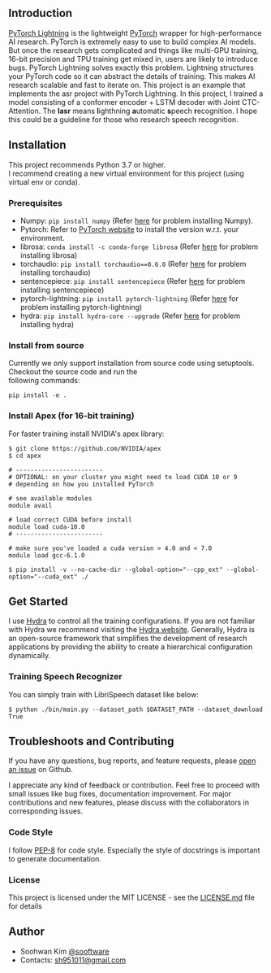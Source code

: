 ## Introduction
    
[PyTorch Lightning](https://github.com/PyTorchLightning/pytorch-lightning) is the lightweight [PyTorch](https://github.com/pytorch/pytorch) wrapper for high-performance AI research. PyTorch is extremely easy to use to build complex AI models. But once the research gets complicated and things like multi-GPU training, 16-bit precision and TPU training get mixed in, users are likely to introduce bugs. PyTorch Lightning solves exactly this problem. Lightning structures your PyTorch code so it can abstract the details of training. This makes AI research scalable and fast to iterate on. This project is an example that implements the asr project with PyTorch Lightning. In this project, I trained a model consisting of a conformer encoder + LSTM decoder with Joint CTC-Attention. The **lasr** means **l**ighthning **a**utomatic **s**peech **r**ecognition. I hope this could be a guideline for those who research speech recognition.  
  
## Installation
  
This project recommends Python 3.7 or higher.  
I recommend creating a new virtual environment for this project (using virtual env or conda).
  

### Prerequisites
  
* Numpy: `pip install numpy` (Refer [here](https://github.com/numpy/numpy) for problem installing Numpy).
* Pytorch: Refer to [PyTorch website](http://pytorch.org/) to install the version w.r.t. your environment.   
* librosa: `conda install -c conda-forge librosa` (Refer [here](https://github.com/librosa/librosa) for problem installing librosa)
* torchaudio: `pip install torchaudio==0.6.0` (Refer [here](https://github.com/pytorch/pytorch) for problem installing torchaudio)
* sentencepiece: `pip install sentencepiece` (Refer [here](https://github.com/google/sentencepiece) for problem installing sentencepiece)
* pytorch-lightning: `pip install pytorch-lightning` (Refer [here](https://github.com/PyTorchLightning/pytorch-lightning) for problem installing pytorch-lightning)
* hydra: `pip install hydra-core --upgrade` (Refer [here](https://github.com/facebookresearch/hydra) for problem installing hydra)
  
### Install from source
Currently we only support installation from source code using setuptools. Checkout the source code and run the   
following commands:  
```
pip install -e .
```
  
### Install Apex (for 16-bit training) 
  
For faster training install NVIDIA's apex library:
  
```
$ git clone https://github.com/NVIDIA/apex
$ cd apex

# ------------------------
# OPTIONAL: on your cluster you might need to load CUDA 10 or 9
# depending on how you installed PyTorch

# see available modules
module avail

# load correct CUDA before install
module load cuda-10.0
# ------------------------

# make sure you've loaded a cuda version > 4.0 and < 7.0
module load gcc-6.1.0

$ pip install -v --no-cache-dir --global-option="--cpp_ext" --global-option="--cuda_ext" ./
```
  
## Get Started
  
I use [Hydra](https://github.com/facebookresearch/hydra) to control all the training configurations. If you are not familiar with Hydra we recommend visiting the [Hydra website](https://hydra.cc/). Generally, Hydra is an open-source framework that simplifies the development of research applications by providing the ability to create a hierarchical configuration dynamically.
  
### Training Speech Recognizer
  
You can simply train with LibriSpeech dataset like below:
```
$ python ./bin/main.py --dataset_path $DATASET_PATH --dataset_download True
```
  
## Troubleshoots and Contributing
If you have any questions, bug reports, and feature requests, please [open an issue](https://github.com/sooftware/lasr/issues) on Github.   
  
I appreciate any kind of feedback or contribution.  Feel free to proceed with small issues like bug fixes, documentation improvement.  For major contributions and new features, please discuss with the collaborators in corresponding issues.  
  
### Code Style
I follow [PEP-8](https://www.python.org/dev/peps/pep-0008/) for code style. Especially the style of docstrings is important to generate documentation. 
  
### License
This project is licensed under the MIT LICENSE - see the [LICENSE.md](https://github.com/sooftware/lasr/blob/master/LICENSE) file for details
  
## Author
  
* Soohwan Kim [@sooftware](https://github.com/sooftware)
* Contacts: sh951011@gmail.com
